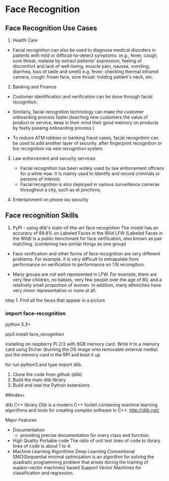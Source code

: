 # Face Recognition

## Face Recognition Use Cases
1) Health Care
     
  - Facial recognition can also be used to diagnose medical disorders in patients with mild or difficult-to-detect symptoms. (e.g., fever, cough, sore throat, malaise by extract patients' expression, feeling of discomfort and lack of well-being, muscle pain, nausea, vomiting, diarrhea, loss of taste and smell)
    e.g. fever: checking thermal infrared camera, cough: frown face, sore throat: holding patient's neck, etc.
    

2) Banking and Finance
- Customer identification and verification can be done through facial recognition.
- Similarly, facial recognition technology can make the customer onboarding process faster.(teaching new customers the value of product or service, keep in their mind their good memory on products by fastly passing onboarding process.)
  
- To reduce ATM robbies or banking fraud cases, facial recognition can be used to add another layer of security. after fingerprint recognition or bio recognition via vein recognition system.

3) Law enforcement and security services
   - Facial recognition has been widely used by law enforcement officers for a while now. It is mainly used to identify and record criminals or persons of interest.
   - Facial recognition is also deployed in various surveillance cameras throughout a city, such as at junctions,
  
     
4)  Entertainment on phone ios security

## Face recognition Skills
1) PyPI -
          using dlib's state-of-the-art face recognition
          The model has an accuracy of 99.8% on Labeled Faces in the Wild 
LFW (Labeled Faces in the Wild) is a public benchmark for face verification, also known as pair matching. (combining two similar things as one group)

- Face verification and other forms of face recognition are very different problems. For example, it is very difficult to extrapolate from performance on verification to performance on 1:N recongition. 

- Many groups are not well represented in LFW. For example, there are very few children, no babies, very few people over the age of 80, and a relatively small proportion of women. In addition, many ethnicities have very minor representation or none at all.


step 1. Find all the faces that appear in a picture

### import face-recognition
python 3.3+

pip3 install face_recognition

installing on raspberry Pi 2/3 with 8GB memory card. 
Write it to a memory card using Etcher (burning the OS image onto removable external media) put the memory card in the RPI and boot it up

for run python3 and type import dlib.
1. Clone the code from github (dlib)
2. Build the main dlib library
3. Build and istal the Python extensions








##index+

dlib C++ library
Dlib is a modern C++ toolkit containing machine learning algorithms and tools for creating complex software in C++. http://dlib.net/

Major Features
- Documentation
     - providing precise documentation for every class and function.
- High Quality Portable code
       The ratio of unit test lines of code to library lines of code is about 1 to 4.
- Machine Learning Algorithms
       Deep Learning
       Conventional SMO(Sequential minimal optimization is an algorithm for solving the quadratic programming problem that arises during the training of suppor-vector machines) based Support Vector Machines for classification and regression.
       





